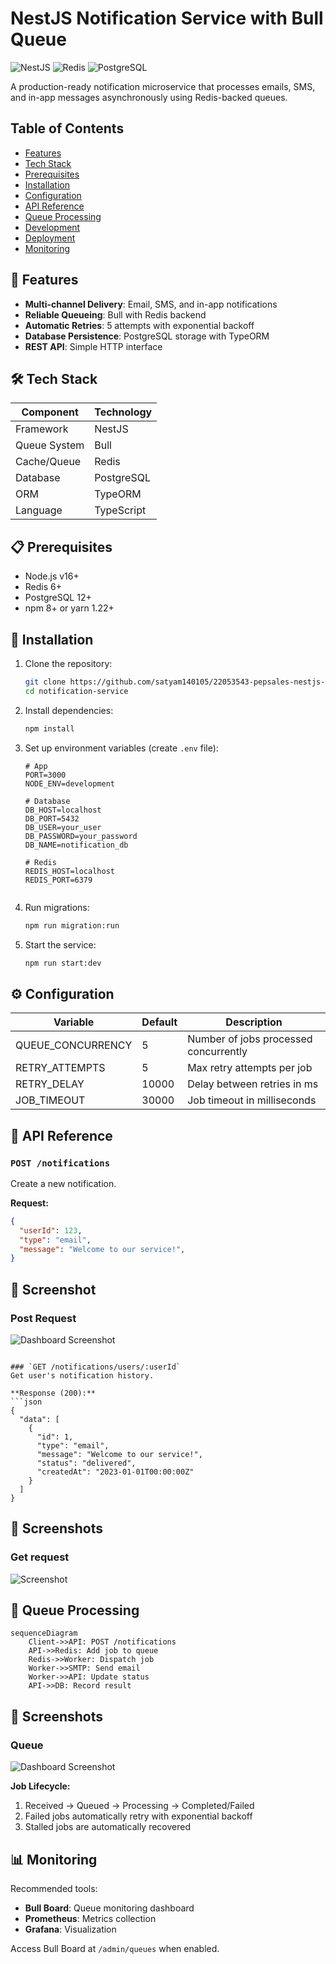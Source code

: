 
# NestJS Notification Service with Bull Queue

![NestJS](https://img.shields.io/badge/nestjs-E0234E?style=for-the-badge&logo=nestjs&logoColor=white)
![Redis](https://img.shields.io/badge/redis-%23DD0031.svg?style=for-the-badge&logo=redis&logoColor=white)
![PostgreSQL](https://img.shields.io/badge/PostgreSQL-316192?style=for-the-badge&logo=postgresql&logoColor=white)

A production-ready notification microservice that processes emails, SMS, and in-app messages asynchronously using Redis-backed queues.

## Table of Contents
- [Features](#-features)
- [Tech Stack](#-tech-stack)
- [Prerequisites](#-prerequisites)
- [Installation](#-installation)
- [Configuration](#-configuration)
- [API Reference](#-api-reference)
- [Queue Processing](#-queue-processing)
- [Development](#-development)
- [Deployment](#-deployment)
- [Monitoring](#-monitoring)


## 🌟 Features
- **Multi-channel Delivery**: Email, SMS, and in-app notifications
- **Reliable Queueing**: Bull with Redis backend
- **Automatic Retries**: 5 attempts with exponential backoff
- **Database Persistence**: PostgreSQL storage with TypeORM
- **REST API**: Simple HTTP interface

## 🛠 Tech Stack
| Component       | Technology |
|-----------------|------------|
| Framework       | NestJS     |
| Queue System    | Bull       |
| Cache/Queue     | Redis      |
| Database        | PostgreSQL |
| ORM             | TypeORM    |
| Language        | TypeScript |

## 📋 Prerequisites
- Node.js v16+
- Redis 6+
- PostgreSQL 12+
- npm 8+ or yarn 1.22+

## 🚀 Installation
1. Clone the repository:
   ```bash
   git clone https://github.com/satyam140105/22053543-pepsales-nestjs-notification-service
   cd notification-service
   ```

2. Install dependencies:
   ```bash
   npm install
   ```

3. Set up environment variables (create `.env` file):
   ```env
   # App
   PORT=3000
   NODE_ENV=development

   # Database
   DB_HOST=localhost
   DB_PORT=5432
   DB_USER=your_user
   DB_PASSWORD=your_password
   DB_NAME=notification_db

   # Redis
   REDIS_HOST=localhost
   REDIS_PORT=6379


   ```

4. Run migrations:
   ```bash
   npm run migration:run
   ```

5. Start the service:
   ```bash
   npm run start:dev
   ```

## ⚙️ Configuration
| Variable         | Default    | Description                          |
|------------------|------------|--------------------------------------|
| QUEUE_CONCURRENCY | 5         | Number of jobs processed concurrently|
| RETRY_ATTEMPTS   | 5          | Max retry attempts per job           |
| RETRY_DELAY      | 10000      | Delay between retries in ms          |
| JOB_TIMEOUT      | 30000      | Job timeout in milliseconds          |

## 📡 API Reference

### `POST /notifications`
Create a new notification.

**Request:**
```json
{
  "userId": 123,
  "type": "email",
  "message": "Welcome to our service!",
}
```
## 📸 Screenshot

### Post Request
![Dashboard Screenshot](./screenshots/post.png)




```

### `GET /notifications/users/:userId`
Get user's notification history.

**Response (200):**
```json
{
  "data": [
    {
      "id": 1,
      "type": "email",
      "message": "Welcome to our service!",
      "status": "delivered",
      "createdAt": "2023-01-01T00:00:00Z"
    }
  ]
}
```
## 📸 Screenshots

### Get request
![Screenshot](./screenshots/get.png)



## 🔄 Queue Processing
```mermaid
sequenceDiagram
    Client->>API: POST /notifications
    API->>Redis: Add job to queue
    Redis->>Worker: Dispatch job
    Worker->>SMTP: Send email
    Worker->>API: Update status
    API->>DB: Record result
```
## 📸 Screenshots

### Queue
![Dashboard Screenshot](./screenshots/queue.png)



**Job Lifecycle:**
1. Received → Queued → Processing → Completed/Failed
2. Failed jobs automatically retry with exponential backoff
3. Stalled jobs are automatically recovered

## 📊 Monitoring
Recommended tools:
- **Bull Board**: Queue monitoring dashboard
- **Prometheus**: Metrics collection
- **Grafana**: Visualization

Access Bull Board at `/admin/queues` when enabled.
```

